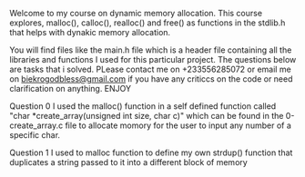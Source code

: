 Welcome to my course on dynamic memory allocation. This course explores, malloc(), calloc(), realloc() and free() as functions in the stdlib.h that helps with dynakic memory allocation.

You will find files like the main.h file which is a header file containing all the libraries and functions I used for this particular project. The questions below are tasks that i solved. PLease contact me on +233556285072 or email me on biekrogodbless@gmail.com if you have any criticcs on the code or need clarification on anything. ENJOY

Question 0
I used the malloc() function in a self defined function called "char \*create_array(unsigned int size, char c)" which can be found in the 0-create_array.c file to allocate momory for the user to input any number of a specific char.

Question 1
I used to malloc function to define my own strdup() function that duplicates a string passed to it into a different block of memory
